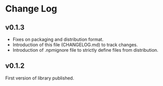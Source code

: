 # Change Log



## v0.1.3

 - Fixes on packaging and distribution format.
 - Introduction of this file (CHANGELOG.md) to track changes.
 - Introduction of .npmignore file to strictly define files from distribution.

## v0.1.2

First version of library published.
